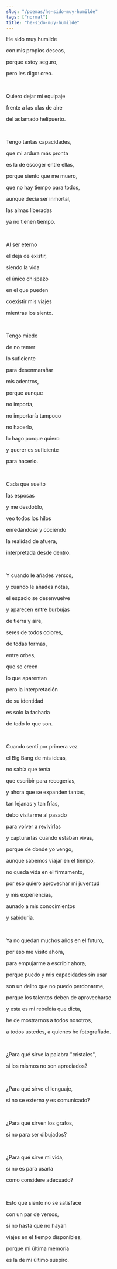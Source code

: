 ```yaml
---
slug: "/poemas/he-sido-muy-humilde"
tags: ["normal"]
title: "he-sido-muy-humilde"
---
```

He sido muy humilde

con mis propios deseos,

porque estoy seguro,

pero les digo: creo.

&nbsp;

Quiero dejar mi equipaje

frente a las olas de aire

del aclamado helipuerto.

&nbsp;

Tengo tantas capacidades,

que mi ardura más pronta

es la de escoger entre ellas,

porque siento que me muero,

que no hay tiempo para todos,

aunque decía ser inmortal,

las almas liberadas

ya no tienen tiempo.

&nbsp;

Al ser eterno

él deja de existir,

siendo la vida

el único chispazo

en el que pueden

coexistir mis viajes

mientras los siento.

&nbsp;

Tengo miedo

de no temer

lo suficiente

para desenmarañar

mis adentros,

porque aunque

no importa,

no importaría tampoco

no hacerlo,

lo hago porque quiero

y querer es suficiente

para hacerlo.

&nbsp;

Cada que suelto

las esposas

y me desdoblo,

veo todos los hilos

enredándose y cociendo

la realidad de afuera,

interpretada desde dentro.

&nbsp;

Y cuando le añades versos,

y cuando le añades notas,

el espacio se desenvuelve

y aparecen entre burbujas

de tierra y aire,

seres de todos colores,

de todas formas,

entre orbes,

que se creen

lo que aparentan

pero la interpretación

de su identidad

es solo la fachada

de todo lo que son.

&nbsp;

Cuando sentí por primera vez

el Big Bang de mis ideas,

no sabía que tenía

que escribir para recogerlas,

y ahora que se expanden tantas,

tan lejanas y tan frías,

debo visitarme al pasado

para volver a revivirlas

y capturarlas cuando estaban vivas,

porque de donde yo vengo,

aunque sabemos viajar en el tiempo,

no queda vida en el firmamento,

por eso quiero aprovechar mi juventud

y mis experiencias,

aunado a mis conocimientos

y sabiduría.

&nbsp;

Ya no quedan muchos años en el futuro,

por eso me visito ahora,

para empujarme a escribir ahora,

porque puedo y mis capacidades sin usar

son un delito que no puedo perdonarme,

porque los talentos deben de aprovecharse

y esta es mi rebeldía que dicta,

he de mostrarnos a todos nosotros,

a todos ustedes, a quienes he fotografiado.

&nbsp;

¿Para qué sirve la palabra "cristales",

si los mismos no son apreciados?

&nbsp;

¿Para qué sirve el lenguaje,

si no se externa y es comunicado?

&nbsp;

¿Para qué sirven los grafos,

si no para ser dibujados?

&nbsp;

¿Para qué sirve mi vida,

si no es para usarla

como considere adecuado?

&nbsp;

Esto que siento no se satisface

con un par de versos,

si no hasta que no hayan

viajes en el tiempo disponibles,

porque mi última memoria

es la de mi último suspiro.